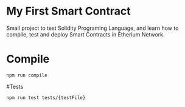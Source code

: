 # My First Smart Contract

Small project to test Solidity Programing Language, and learn how to compile, test and deploy Smart Contracts in Etherium Network.

# Compile

`npm run compile`

#Tests

`npm run test tests/{testFile}`